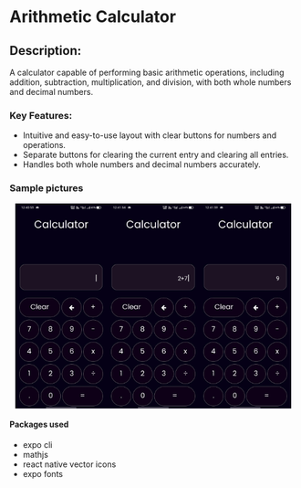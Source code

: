 # Arithmetic Calculator
## Description:
A calculator capable of performing basic arithmetic operations, including addition, subtraction, multiplication, and division, with both whole numbers and decimal numbers.

### Key Features:

- Intuitive and easy-to-use layout with clear buttons for numbers and operations.
- Separate buttons for clearing the current entry and clearing all entries.
- Handles both whole numbers and decimal numbers accurately.

### Sample pictures

<div style="display: flex; justify-content: center;">
  <img src="assets/Images/demoImages/preview1.jpg" alt="Screenshot_1" width="32%">
  <img src="assets/Images/demoImages/preview2.jpg" alt="Screenshot_2" width="32%">
  <img src="assets/Images/demoImages/preview3.jpg" alt="Screenshot_3" width="32%">
</div>

#### Packages used
- expo cli
- mathjs
- react native vector icons
- expo fonts
